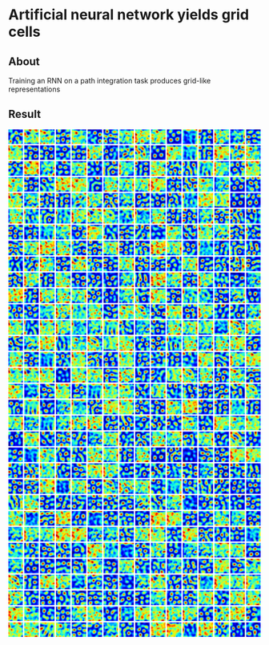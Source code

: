 # Artificial neural network yields grid cells

## About

Training an RNN on a path integration task produces grid-like representations

## Result

![grid visualization](./docs/LSTM_hexagons.png)
